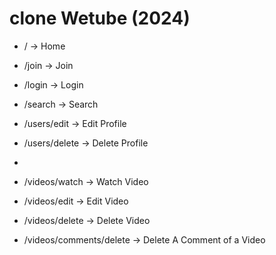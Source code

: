 # clone Wetube (2024)

- / -> Home
- /join -> Join
- /login -> Login
- /search -> Search

- /users/edit -> Edit Profile
- /users/delete -> Delete Profile
- 
- /videos/watch -> Watch Video
- /videos/edit -> Edit Video
- /videos/delete -> Delete Video
- /videos/comments/delete -> Delete A Comment of a Video